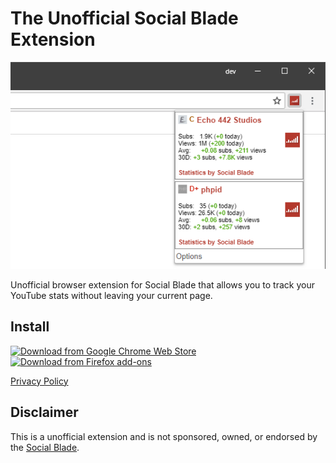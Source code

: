 # The Unofficial Social Blade Extension
![Screenshot](screenshot.png)

Unofficial browser extension for Social Blade that allows you to track your YouTube stats without leaving your current page.

## Install 
[![Download from Google Chrome Web Store](https://verifiedjoseph.com/images/install/153px/chrome.png)](https://chrome.google.com/webstore/detail/the-unofficial-social-bla/dmjgiaijdmgheegfinhgplldehidfbcm)
[![Download from Firefox add-ons](https://verifiedjoseph.com/images/install/153px/firefox.png)](https://addons.mozilla.org/en-gb/firefox/addon/unofficial-social-blade/)

[Privacy Policy](https://verifiedjoseph.com/extension-privacy-policy)

## Disclaimer
This is a unofficial extension and is not sponsored, owned, or endorsed by the [Social Blade](https://socialblade.com/).
